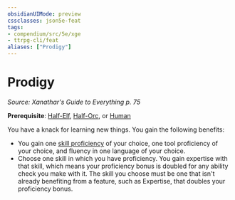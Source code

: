 ```yaml
---
obsidianUIMode: preview
cssclasses: json5e-feat
tags:
- compendium/src/5e/xge
- ttrpg-cli/feat
aliases: ["Prodigy"]
---
```

# Prodigy
*Source: Xanathar's Guide to Everything p. 75*  

**Prerequisite**: [Half-Elf](compendium/races/half-elf.md), [Half-Orc](compendium/races/half-orc.md), or [Human](compendium/races/human.md)

You have a knack for learning new things. You gain the following benefits:

- You gain one [skill proficiency](compendium/tables/skills.md) of your choice, one tool proficiency of your choice, and fluency in one language of your choice.  
- Choose one skill in which you have proficiency. You gain expertise with that skill, which means your proficiency bonus is doubled for any ability check you make with it. The skill you choose must be one that isn't already benefiting from a feature, such as Expertise, that doubles your proficiency bonus.